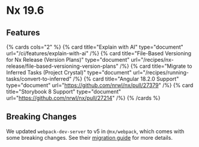 # Nx 19.6

## Features

{% cards cols="2" %}
{% card title="Explain with AI" type="document" url="/ci/features/explain-with-ai" /%}
{% card title="File-Based Versioning for Nx Release (Version Plans)" type="document" url="/recipes/nx-release/file-based-versioning-version-plans" /%}
{% card title="Migrate to Inferred Tasks (Project Crystal)" type="document" url="/recipes/running-tasks/convert-to-inferred" /%}
{% card title="Angular 18.2.0 Support" type="document" url="https://github.com/nrwl/nx/pull/27379" /%}
{% card title="Storybook 8 Support" type="document" url="https://github.com/nrwl/nx/pull/27214" /%}
{% /cards %}

## Breaking Changes

We updated `webpack-dev-server` to v5 in `@nx/webpack`, which comes with some breaking changes. See their [migration guide](https://github.com/webpack/webpack-dev-server/blob/master/migration-v5.md) for more details.
